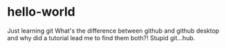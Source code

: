 # hello-world
Just learning git
What's the difference between github and github desktop and why did a tutorial lead me to find them both?! Stupid git...hub.

